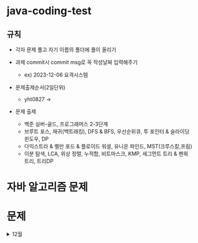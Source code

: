 # java-coding-test

## 규칙

- 각자 문제 풀고 자기 이름의 폴더에 풀이 올리기
- 과제 commit시 commit msg로 꼭 작성날짜 입력해주기
  - ex) 2023-12-06 요격시스템

- 문제출제순서(2일단위)
  - yht0827 -> 
  
- 문제 출제
  - 백준 실버-골드, 프로그래머스 2-3단계
  - 브루트 포스, 재귀(백트래킹), DFS & BFS, 우선순위큐, 투 포인터 & 슬라이딩 윈도우, DP
  - 다익스트라 & 벨만 포드 & 플로이드 워셜, 유니온 파인드, MST(크루스칼,프림)
  - 이분 탐색, LCA, 위상 정렬, 누적합, 비트마스크, KMP, 세그먼트 트리 & 펜윅 트리, 트리DP
 


# 자바 알고리즘 문제 

# 문제
<details>
<summary>12월</summary>
  
## 12월 6일
### [요격시스템](https://school.programmers.co.kr/learn/courses/30/lessons/181188)

## 12월 7일
### [숫자 변환하기](https://school.programmers.co.kr/learn/courses/30/lessons/154538)


</details>

